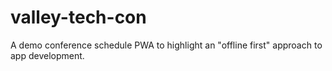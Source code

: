 # valley-tech-con
A demo conference schedule PWA to highlight an "offline first" approach to app development.
